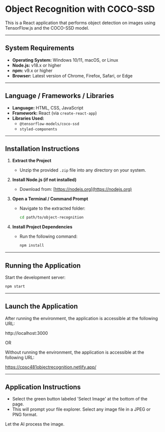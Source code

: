 # Object Recognition with COCO-SSD

This is a React application that performs object detection on images using TensorFlow.js and the COCO-SSD model.

---

## System Requirements

- **Operating System:** Windows 10/11, macOS, or Linux  
- **Node.js:** v18.x or higher  
- **npm:** v9.x or higher  
- **Browser:** Latest version of Chrome, Firefox, Safari, or Edge

---

## Language / Frameworks / Libraries

- **Language:** HTML, CSS, JavaScript
- **Framework:** React (via `create-react-app`)
- **Libraries Used:**
  - `@tensorflow-models/coco-ssd`
  - `styled-components`

---

## Installation Instructions

1. **Extract the Project**
   - Unzip the provided `.zip` file into any directory on your system.

2. **Install Node.js (if not installed)**
   - Download from: [https://nodejs.org](https://nodejs.org)

3. **Open a Terminal / Command Prompt**
   - Navigate to the extracted folder:
     ```bash
     cd path/to/object-recognition
     ```

4. **Install Project Dependencies**
   - Run the following command:
     ```bash
     npm install
     ```

---

## Running the Application

Start the development server:

```bash
npm start
```

---

## Launch the Application

After running the environment, the application is accessible at the following URL:

http://localhost:3000

OR

Without running the environment, the application is accessible at the following URL:

https://cpsc481objectrecognition.netlify.app/

---

## Application Instructions

- Select the green button labeled 'Select Image' at the bottom of the page.
- This will prompt your file explorer. Select any image file in a JPEG or PNG format.

Let the AI process the image.



